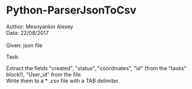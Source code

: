 # Python-ParserJsonToCsv
Author: Mesnyankin Alexey<br>
Data: 22/08/2017<br><br>
Given: json file<br>

Task:<br>

Extract the fields "created", "status", "coordinates", "id" (from the "tasks" block!), "User_id" from the file.<br> 
Write them to a * .csv file with a TAB delimiter.
